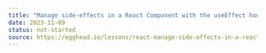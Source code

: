 ```yaml
---
title: "Manage side-effects in a React Component with the useEffect hook"
date: 2023-11-09
status: not-started
source: https://egghead.io/lessons/react-manage-side-effects-in-a-react-component-with-the-useeffect-hook
---
```

